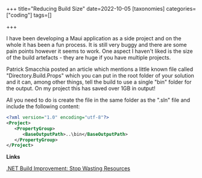 +++
title="Reducing Build Size"
date=2022-10-05
[taxonomies]
categories=["coding"]
tags=[]

+++

I have been developing a Maui application as a side project and on the whole it has been a fun process. It is still very buggy and there are some pain points however it seems to work. One aspect I haven't liked is the size of the build artefacts - they are huge if you have multiple projects.

<!-- more -->

Patrick Smacchia posted an article which mentions a little known file called "Directory.Build.Props" which you can put in the root folder of your solution and it can, among other things, tell the build to use a single "bin" folder for the output. On my project this has saved over 1GB in output!

All you need to do is create the file in the same folder as the ".sln" file and include the following content:

```xml
<?xml version="1.0" encoding="utf-8"?>
<Project> 
   <PropertyGroup>
      <BaseOutputPath>..\bin</BaseOutputPath> 
   </PropertyGroup>
</Project>
```



__Links__

[.NET Build Improvement: Stop Wasting Resources](https://blog.ndepend.com/net-build-improvement-stop-wasting-resources/)

